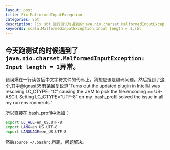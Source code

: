 ```yaml
---
layout: post
title: Fix MalformedInputException
categories: Sbt
description: Fix sbt 运行测试时遇到的java.nio.charset.MalformedInputException Input length = 1问题
keywords: scala,MalformedInputException,Input length = 1,sbt
---
```


## 今天跑测试的时候遇到了`java.nio.charset.MalformedInputException: Input length = 1`异常。

错误爆在一行读包括中文字符文件的代码上，猜想应该是编码问题。然后搜到了[这个](https://github.com/sbt/sbt-header/issues/56),其中@ignasi35有条回复说道"Turns out the updated plugin in IntelliJ was resolving LC_CTYPE="C" causing the JVM to pick the file.encoding == US-ASCII. Setting LC_CTYPE="UTF-8" on my .bash_profil solved the issue in all my run environments."

所以直接在.bash_profil中添加：

``` bash
export LC_ALL=en_US.UTF-8
export LANG=en_US.UTF-8
export LANGUAGE=en_US.UTF-8
```

然后`source ~/.bashrc`,再跑，问题解决。